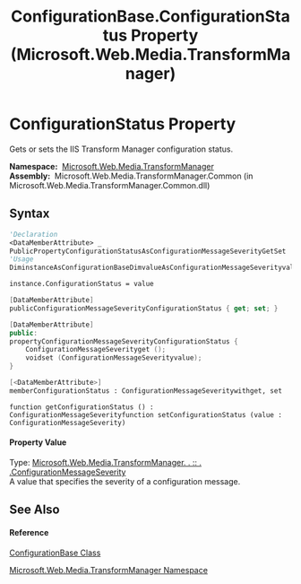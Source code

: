 ﻿---
title: ConfigurationBase.ConfigurationStatus Property  (Microsoft.Web.Media.TransformManager)
TOCTitle: ConfigurationStatus Property
ms:assetid: P:Microsoft.Web.Media.TransformManager.ConfigurationBase.ConfigurationStatus
ms:mtpsurl: https://msdn.microsoft.com/en-us/library/microsoft.web.media.transformmanager.configurationbase.configurationstatus(v=VS.90)
ms:contentKeyID: 35521039
ms.date: 06/14/2012
mtps_version: v=VS.90
f1_keywords:
- Microsoft.Web.Media.TransformManager.ConfigurationBase.get_ConfigurationStatus
- Microsoft.Web.Media.TransformManager.ConfigurationBase.set_ConfigurationStatus
- Microsoft.Web.Media.TransformManager.ConfigurationBase.ConfigurationStatus
dev_langs:
- CSharp
- JScript
- VB
- FSharp
- c++
api_location:
- Microsoft.Web.Media.TransformManager.Common.dll
api_name:
- Microsoft.Web.Media.TransformManager.ConfigurationBase.ConfigurationStatus
- Microsoft.Web.Media.TransformManager.ConfigurationBase.get_ConfigurationStatus
- Microsoft.Web.Media.TransformManager.ConfigurationBase.set_ConfigurationStatus
api_type:
- Managed
topic_type:
- apiref
- kbSyntax
product_family_name: VS
ROBOTS: INDEX,FOLLOW
---

# ConfigurationStatus Property

Gets or sets the IIS Transform Manager configuration status.

**Namespace:**  [Microsoft.Web.Media.TransformManager](microsoft-web-media-transformmanager-namespace.md)  
**Assembly:**  Microsoft.Web.Media.TransformManager.Common (in Microsoft.Web.Media.TransformManager.Common.dll)

## Syntax

``` vb
'Declaration
<DataMemberAttribute> _
PublicPropertyConfigurationStatusAsConfigurationMessageSeverityGetSet
'Usage
DiminstanceAsConfigurationBaseDimvalueAsConfigurationMessageSeverityvalue = instance.ConfigurationStatus

instance.ConfigurationStatus = value
```

``` csharp
[DataMemberAttribute]
publicConfigurationMessageSeverityConfigurationStatus { get; set; }
```

``` c++
[DataMemberAttribute]
public:
propertyConfigurationMessageSeverityConfigurationStatus {
    ConfigurationMessageSeverityget ();
    voidset (ConfigurationMessageSeverityvalue);
}
```

``` fsharp
[<DataMemberAttribute>]
memberConfigurationStatus : ConfigurationMessageSeveritywithget, set
```

``` jscript
function getConfigurationStatus () : ConfigurationMessageSeverityfunction setConfigurationStatus (value : ConfigurationMessageSeverity)
```

#### Property Value

Type: [Microsoft.Web.Media.TransformManager. . :: . .ConfigurationMessageSeverity](configurationmessageseverity-enumeration-microsoft-web-media-transformmanager.md)  
A value that specifies the severity of a configuration message.  

## See Also

#### Reference

[ConfigurationBase Class](configurationbase-class-microsoft-web-media-transformmanager.md)

[Microsoft.Web.Media.TransformManager Namespace](microsoft-web-media-transformmanager-namespace.md)

